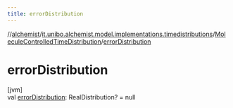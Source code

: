 ```yaml
---
title: errorDistribution
---
```

//[alchemist](../../../index.html)/[it.unibo.alchemist.model.implementations.timedistributions](../index.html)/[MoleculeControlledTimeDistribution](index.html)/[errorDistribution](error-distribution.html)



# errorDistribution



[jvm]\
val [errorDistribution](error-distribution.html): RealDistribution? = null




